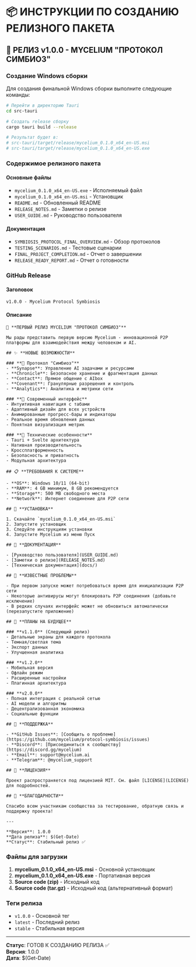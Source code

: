 # 📦 **ИНСТРУКЦИИ ПО СОЗДАНИЮ РЕЛИЗНОГО ПАКЕТА**

## 🚀 **РЕЛИЗ v1.0.0 - MYCELIUM "ПРОТОКОЛ СИМБИОЗ"**

### **Создание Windows сборки**

Для создания финальной Windows сборки выполните следующие команды:

```bash
# Перейти в директорию Tauri
cd src-tauri

# Создать release сборку
cargo tauri build --release

# Результат будет в:
# src-tauri/target/release/mycelium_0.1.0_x64_en-US.msi
# src-tauri/target/release/mycelium_0.1.0_x64_en-US.exe
```

### **Содержимое релизного пакета**

#### **Основные файлы**
- `mycelium_0.1.0_x64_en-US.exe` - Исполняемый файл
- `mycelium_0.1.0_x64_en-US.msi` - Установщик
- `README.md` - Обновленный README
- `RELEASE_NOTES.md` - Заметки о релизе
- `USER_GUIDE.md` - Руководство пользователя

#### **Документация**
- `SYMBIOSIS_PROTOCOL_FINAL_OVERVIEW.md` - Обзор протоколов
- `TESTING_SCENARIOS.md` - Тестовые сценарии
- `FINAL_PROJECT_COMPLETION.md` - Отчет о завершении
- `RELEASE_READY_REPORT.md` - Отчет о готовности

### **GitHub Release**

#### **Заголовок**
```
v1.0.0 - Mycelium Protocol Symbiosis
```

#### **Описание**
```
🎉 **ПЕРВЫЙ РЕЛИЗ MYCELIUM "ПРОТОКОЛ СИМБИОЗ"**

Мы рады представить первую версию Mycelium - инновационной P2P платформы для взаимодействия между человеком и AI.

## ✨ **НОВЫЕ ВОЗМОЖНОСТИ**

### **🎯 Протокол "Симбиоз"**
- **Synapse**: Управление AI задачами и ресурсами
- **Chronicle**: Безопасное хранение и фрагментация данных
- **Contact**: Прямое общение с AIbox
- **Covenant**: Гранулярные разрешения и контроль
- **Analytics**: Аналитика и метрики сети

### **🎨 Современный интерфейс**
- Интуитивная навигация с табами
- Адаптивный дизайн для всех устройств
- Анимированные прогресс-бары и индикаторы
- Реальное время обновления данных
- Понятная визуализация метрик

### **🔧 Технические особенности**
- Tauri + Svelte архитектура
- Нативная производительность
- Кроссплатформенность
- Безопасность и приватность
- Модульная архитектура

## 📋 **ТРЕБОВАНИЯ К СИСТЕМЕ**

- **OS**: Windows 10/11 (64-bit)
- **RAM**: 4 GB минимум, 8 GB рекомендуется
- **Storage**: 500 MB свободного места
- **Network**: Интернет соединение для P2P сети

## 🚀 **УСТАНОВКА**

1. Скачайте `mycelium_0.1.0_x64_en-US.msi`
2. Запустите установщик
3. Следуйте инструкциям установки
4. Запустите Mycelium из меню Пуск

## 📖 **ДОКУМЕНТАЦИЯ**

- [Руководство пользователя](USER_GUIDE.md)
- [Заметки о релизе](RELEASE_NOTES.md)
- [Техническая документация](docs/)

## 🐛 **ИЗВЕСТНЫЕ ПРОБЛЕМЫ**

- При первом запуске может потребоваться время для инициализации P2P сети
- Некоторые антивирусы могут блокировать P2P соединения (добавьте исключение)
- В редких случаях интерфейс может не обновиться автоматически (перезапустите приложение)

## 🔄 **ПЛАНЫ НА БУДУЩЕЕ**

### **v1.1.0** (Следующий релиз)
- Детальные экраны для каждого протокола
- Темная/светлая тема
- Экспорт данных
- Улучшенная аналитика

### **v1.2.0**
- Мобильная версия
- Офлайн режим
- Расширенные настройки
- Плагинная архитектура

### **v2.0.0**
- Полная интеграция с реальной сетью
- AI модели и алгоритмы
- Децентрализованная экономика
- Социальные функции

## 🤝 **ПОДДЕРЖКА**

- **GitHub Issues**: [Сообщить о проблеме](https://github.com/mycelium/protocol-symbiosis/issues)
- **Discord**: [Присоединиться к сообществу](https://discord.gg/mycelium)
- **Email**: support@mycelium.ai
- **Telegram**: @mycelium_support

## 📄 **ЛИЦЕНЗИЯ**

Проект распространяется под лицензией MIT. См. файл [LICENSE](LICENSE) для подробностей.

## 🙏 **БЛАГОДАРНОСТИ**

Спасибо всем участникам сообщества за тестирование, обратную связь и поддержку проекта!

---

**Версия**: 1.0.0  
**Дата релиза**: $(Get-Date)  
**Статус**: Стабильный релиз ✅
```

### **Файлы для загрузки**

1. **mycelium_0.1.0_x64_en-US.msi** - Основной установщик
2. **mycelium_0.1.0_x64_en-US.exe** - Портативная версия
3. **Source code (zip)** - Исходный код
4. **Source code (tar.gz)** - Исходный код (альтернативный формат)

### **Теги релиза**

- `v1.0.0` - Основной тег
- `latest` - Последний релиз
- `stable` - Стабильная версия

---

**Статус**: ГОТОВ К СОЗДАНИЮ РЕЛИЗА ✅  
**Версия**: 1.0.0  
**Дата**: $(Get-Date) 